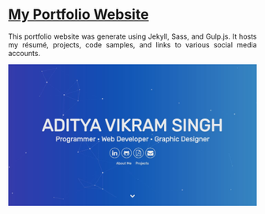 # <a href="https://people.umass.edu/avsingh" target="_blank">My Portfolio Website</a>

 <p align="justify">This portfolio website was generate using Jekyll, Sass, and Gulp.js. It hosts my résumé, projects, code samples, and links to various social media accounts. </p>

![My Alternate Portfolio Website](https://raw.githubusercontent.com/AVS1508/My-Alternate-Portfolio-Website/master/My-Alternate-Portfolio-Website.jpg)
